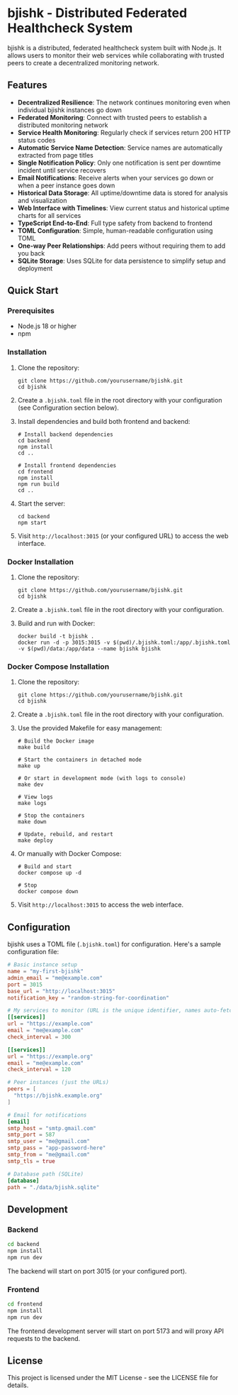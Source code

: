 # bjishk - Distributed Federated Healthcheck System

bjishk is a distributed, federated healthcheck system built with Node.js. It allows users to monitor their web services while collaborating with trusted peers to create a decentralized monitoring network.

## Features

- **Decentralized Resilience**: The network continues monitoring even when individual bjishk instances go down
- **Federated Monitoring**: Connect with trusted peers to establish a distributed monitoring network
- **Service Health Monitoring**: Regularly check if services return 200 HTTP status codes
- **Automatic Service Name Detection**: Service names are automatically extracted from page titles
- **Single Notification Policy**: Only one notification is sent per downtime incident until service recovers
- **Email Notifications**: Receive alerts when your services go down or when a peer instance goes down
- **Historical Data Storage**: All uptime/downtime data is stored for analysis and visualization
- **Web Interface with Timelines**: View current status and historical uptime charts for all services
- **TypeScript End-to-End**: Full type safety from backend to frontend
- **TOML Configuration**: Simple, human-readable configuration using TOML
- **One-way Peer Relationships**: Add peers without requiring them to add you back
- **SQLite Storage**: Uses SQLite for data persistence to simplify setup and deployment

## Quick Start

### Prerequisites

- Node.js 18 or higher
- npm

### Installation

1. Clone the repository:
   ```
   git clone https://github.com/yourusername/bjishk.git
   cd bjishk
   ```

2. Create a `.bjishk.toml` file in the root directory with your configuration (see Configuration section below).

3. Install dependencies and build both frontend and backend:
   ```
   # Install backend dependencies
   cd backend
   npm install
   cd ..
   
   # Install frontend dependencies
   cd frontend
   npm install
   npm run build
   cd ..
   ```

4. Start the server:
   ```
   cd backend
   npm start
   ```

5. Visit `http://localhost:3015` (or your configured URL) to access the web interface.

### Docker Installation

1. Clone the repository:
   ```
   git clone https://github.com/yourusername/bjishk.git
   cd bjishk
   ```

2. Create a `.bjishk.toml` file in the root directory with your configuration.

3. Build and run with Docker:
   ```
   docker build -t bjishk .
   docker run -d -p 3015:3015 -v $(pwd)/.bjishk.toml:/app/.bjishk.toml -v $(pwd)/data:/app/data --name bjishk bjishk
   ```

### Docker Compose Installation

1. Clone the repository:
   ```
   git clone https://github.com/yourusername/bjishk.git
   cd bjishk
   ```

2. Create a `.bjishk.toml` file in the root directory with your configuration.

3. Use the provided Makefile for easy management:
   ```
   # Build the Docker image
   make build
   
   # Start the containers in detached mode
   make up
   
   # Or start in development mode (with logs to console)
   make dev
   
   # View logs
   make logs
   
   # Stop the containers
   make down
   
   # Update, rebuild, and restart
   make deploy
   ```

4. Or manually with Docker Compose:
   ```
   # Build and start
   docker compose up -d
   
   # Stop
   docker compose down
   ```

5. Visit `http://localhost:3015` to access the web interface.

## Configuration

bjishk uses a TOML file (`.bjishk.toml`) for configuration. Here's a sample configuration file:

```toml
# Basic instance setup
name = "my-first-bjishk"
admin_email = "me@example.com"
port = 3015
base_url = "http://localhost:3015"
notification_key = "random-string-for-coordination"

# My services to monitor (URL is the unique identifier, names auto-fetched from page titles)
[[services]]
url = "https://example.com"
email = "me@example.com"
check_interval = 300

[[services]]
url = "https://example.org"
email = "me@example.com"
check_interval = 120

# Peer instances (just the URLs)
peers = [
  "https://bjishk.example.org"
]

# Email for notifications
[email]
smtp_host = "smtp.gmail.com"
smtp_port = 587
smtp_user = "me@gmail.com"
smtp_pass = "app-password-here"
smtp_from = "me@gmail.com"
smtp_tls = true

# Database path (SQLite)
[database]
path = "./data/bjishk.sqlite"
```

## Development

### Backend

```bash
cd backend
npm install
npm run dev
```

The backend will start on port 3015 (or your configured port).

### Frontend

```bash
cd frontend
npm install
npm run dev
```

The frontend development server will start on port 5173 and will proxy API requests to the backend.

## License

This project is licensed under the MIT License - see the LICENSE file for details. 